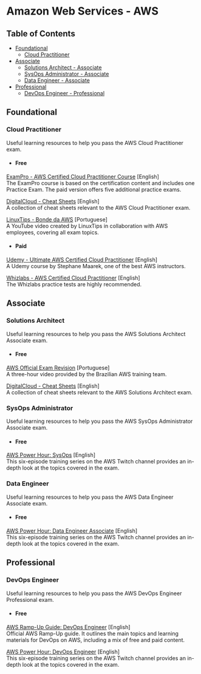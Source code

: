 # Amazon Web Services - AWS

## Table of Contents

- [Foundational](#foundational)
  - [Cloud Practitioner](#cloud-practitioner)
- [Associate](#associate)
  - [Solutions Architect - Associate](#solutions-architect)
  - [SysOps Administrator - Associate](#sysops-administrator)
  - [Data Engineer - Associate](#data-engineer)
- [Professional](#professional)
  - [DevOps Engineer - Professional](#devops-engineer)

## Foundational

### Cloud Practitioner

Useful learning resources to help you pass the AWS Cloud Practitioner exam.  

- #### Free

[ExamPro - AWS Certified Cloud Practitioner Course](https://www.exampro.co/clf-c01)
[English]  
The ExamPro course is based on the certification content and includes one
Practice Exam. The paid version offers five additional practice exams.  

[DigitalCloud - Cheat Sheets](https://digitalcloud.training/category/aws-cheat-sheets/aws-cloud-practitioner)
[English]  
A collection of cheat sheets relevant to the AWS Cloud Practitioner exam.  

[LinuxTips - Bonde da AWS](https://www.youtube.com/watch?v=VrQVDbgwFDs&t=10s)
[Portuguese]  
A YouTube video created by LinuxTips in collaboration with AWS employees, 
covering all exam topics.  

- #### Paid

[Udemy - Ultimate AWS Certified Cloud Practitioner](https://www.udemy.com/course/aws-certified-cloud-practitioner-new/) [English]  
A Udemy course by Stephane Maarek, one of the best AWS instructors.  

[Whizlabs - AWS Certified Cloud Practitioner](https://www.whizlabs.com/aws-certified-cloud-practitioner/) [English]  
The Whizlabs practice tests are highly recommended.  

## Associate

### Solutions Architect

Useful learning resources to help you pass the AWS Solutions Architect Associate exam.  

- #### Free

[AWS Official Exam Revision](https://pages.awscloud.com/LATAM-event-OE-get-cert-saa-ptbr-sob-demanda-2022-confirmation.html) [Portuguese]  
A three-hour video provided by the Brazilian AWS training team.  

[DigitalCloud - Cheat Sheets](https://digitalcloud.training/category/aws-cheat-sheets/aws-solutions-architect-associate/) [English]  
A collection of cheat sheets relevant to the AWS Solutions Architect exam.  

### SysOps Administrator

Useful learning resources to help you pass the AWS SysOps Administrator Associate exam.  

- #### Free

[AWS Power Hour: SysOps](https://pages.awscloud.com/global-traincert-twitch-sysops.html) [English]  
This six-episode training series on the AWS Twitch channel provides an in-depth look at the topics covered in the exam.  

### Data Engineer

Useful learning resources to help you pass the AWS Data Engineer Associate exam.  

- #### Free

[AWS Power Hour: Data Engineer Associate](https://pages.awscloud.com/GLOBAL-other-T2-Traincert-AWS-Power-Hour-Data-Engineer-Associate-Season1-2024-reg.html) [English]  
This six-episode training series on the AWS Twitch channel provides an in-depth look at the topics covered in the exam.  

## Professional

### DevOps Engineer

Useful learning resources to help you pass the AWS DevOps Engineer Professional exam.  

- #### Free

[AWS Ramp-Up Guide: DevOps Engineer](https://d1.awsstatic.com/training-and-certification/ramp-up_guides/Ramp-Up_Guide_DevOps.pdf) [English]  
Official AWS Ramp-Up guide. It outlines the main topics and learning materials for DevOps on AWS, including a mix of free and paid content.  

[AWS Power Hour: DevOps Engineer](https://pages.awscloud.com/GLOBAL-other-LS-AWS-Power-Hour-DevOps-Engineer-2023-reg.html) [English]  
This six-episode training series on the AWS Twitch channel provides an in-depth look at the topics covered in the exam.  